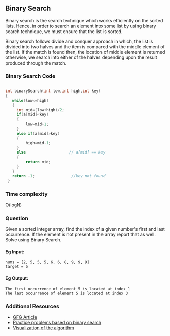 ## Binary Search

Binary search is the search technique which works efficiently on the sorted lists. Hence, in order to search an element into some list by using binary search technique, we must ensure that the list is sorted.

Binary search follows divide and conquer approach in which, the list is divided into two halves and the item is compared with the middle element of the list. If the match is found then, the location of middle element is returned otherwise, we search into either of the halves depending upon the result produced through the match.


### Binary Search Code

```cpp

int binarySearch(int low,int high,int key)
{
   while(low<=high)
   {
     int mid=(low+high)/2;
     if(a[mid]<key)
     {
         low=mid+1;
     }
     else if(a[mid]>key)
     {
         high=mid-1;
     }
     else                   // a[mid] == key
     {
         return mid;
     }
   }
   return -1;                //key not found
 }

 ```

### Time complexity

O(logN)

### Question

Given a sorted integer array, find the index of a given number's first and last occurrence. If the element is not present in the array report that as well. Solve using Binary Search.

#### Eg Input:
```
nums = [2, 5, 5, 5, 6, 6, 8, 9, 9, 9]
target = 5
```

#### Eg Output:
```
The first occurrence of element 5 is located at index 1
The last occurrence of element 5 is located at index 3
```

### Additional Resources

- [GFG Article](https://www.geeksforgeeks.org/binary-search/)
- [Practice problems based on binary search](https://www.hackerearth.com/practice/algorithms/searching/binary-search/practice-problems/)
- [Visualization of the algorithm](https://www.cs.usfca.edu/~galles/visualization/Search.html)